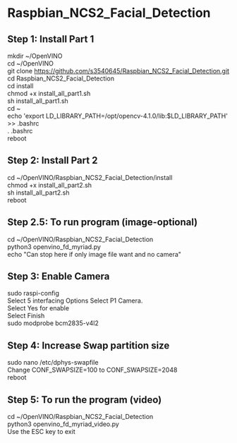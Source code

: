 # Raspbian_NCS2_Facial_Detection

Step 1: Install Part 1
---------------
mkdir ~/OpenVINO <br />
cd ~/OpenVINO  <br />
git clone https://github.com/s3540645/Raspbian_NCS2_Facial_Detection.git <br />
cd Raspbian_NCS2_Facial_Detection <br />
cd install <br />
chmod +x install_all_part1.sh <br />
sh install_all_part1.sh <br />
cd ~  <br />
echo 'export LD_LIBRARY_PATH=/opt/opencv-4.1.0/lib:$LD_LIBRARY_PATH' >> .bashrc  <br />
. .bashrc  <br />
reboot <br />

Step 2: Install Part 2
---------------------
cd ~/OpenVINO/Raspbian_NCS2_Facial_Detection/install <br />
chmod +x install_all_part2.sh <br />
sh install_all_part2.sh <br />
reboot <br />

Step 2.5: To run program (image-optional)
--------------------------------
cd ~/OpenVINO/Raspbian_NCS2_Facial_Detection <br />
python3 openvino_fd_myriad.py <br />
echo "Can stop here if only image file want and no camera" <br />


Step 3: Enable Camera
---------------------
sudo raspi-config<br />
Select 5 interfacing Options
Select P1 Camera. <br />
Select Yes for enable <br />
Select Finish <br />
sudo modprobe bcm2835-v4l2 <br />


Step 4: Increase Swap partition size
-------------------------------------
sudo nano /etc/dphys-swapfile <br />
Change CONF_SWAPSIZE=100 to CONF_SWAPSIZE=2048 <br />
reboot <br />


 Step 5: To run the program (video)
----------------------------
cd ~/OpenVINO/Raspbian_NCS2_Facial_Detection <br />
python3 openvino_fd_myriad_video.py <br />
Use the ESC key to exit  <br />

